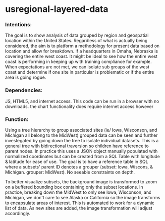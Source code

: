# usregional-layered-data
### Intentions:
The goal is to show analysis of data grouped by region and geospatial location within the United States. Regardless of what is actually being considered, the aim is to platform a methodology for present data based on location and allow for breakdown. If a headquarters in Omaha, Nebraska is covering the entire west coast. It might be ideal to see how the entire west coast is performing in keeping up with training compliance for example. When expectations are not met, we can isolate sub groups of the west coast and determine if one site in particular is problematic or if the entire area is going rogue. 

### Dependencies:
JS, HTML5, and internet access. This code can be run in a browser with no downloads. the chart functionality does require internet access however

### Function:
Using a tree hierarchy to group associated sites (ie/ Iowa, Wisconson, and Michigan all belong to the MidWest) grouped data can be seen and further investegated by going down the tree to isolate individual datasets. This is a general tree with bidirectional traversion so children have reference to parent nodes. In practice this uses a JSON object manually populated with normalized coordinates but can be created from a SQL Table with longitude & latitude for ease of use. The goal is to have a reference table in SQL where a subsets' parent ID denotes a grouper (subset: Iowa, Wiscons, & Michigan. grouper: MidWest). No seeable constraints on depth.

To better visualize subsets, the background image is transformed to zoom on a buffered bounding box containing only the subset locations. In practice, breaking down the MidWest to only see Iowa, Wisconson, and Michigan, we don't care to see Alaska or California so the image transforms to encapsulate areas of interest. This is automated to work for a dynamic list of data. As new sites are added, the image transformation will adjust accordingly.

